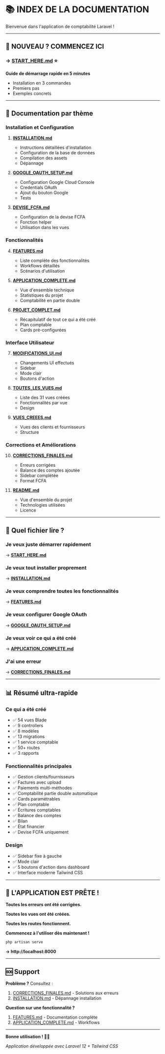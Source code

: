 # 📚 INDEX DE LA DOCUMENTATION

Bienvenue dans l'application de comptabilité Laravel !

---

## 🚀 NOUVEAU ? COMMENCEZ ICI

### → **[START_HERE.md](START_HERE.md)** ⭐
**Guide de démarrage rapide en 5 minutes**
- Installation en 3 commandes
- Premiers pas
- Exemples concrets

---

## 📖 Documentation par thème

### Installation et Configuration

1. **[INSTALLATION.md](INSTALLATION.md)**
   - Instructions détaillées d'installation
   - Configuration de la base de données
   - Compilation des assets
   - Dépannage

2. **[GOOGLE_OAUTH_SETUP.md](GOOGLE_OAUTH_SETUP.md)**
   - Configuration Google Cloud Console
   - Credentials OAuth
   - Ajout du bouton Google
   - Tests

3. **[DEVISE_FCFA.md](DEVISE_FCFA.md)**
   - Configuration de la devise FCFA
   - Fonction helper
   - Utilisation dans les vues

### Fonctionnalités

4. **[FEATURES.md](FEATURES.md)**
   - Liste complète des fonctionnalités
   - Workflows détaillés
   - Scénarios d'utilisation

5. **[APPLICATION_COMPLETE.md](APPLICATION_COMPLETE.md)**
   - Vue d'ensemble technique
   - Statistiques du projet
   - Comptabilité en partie double

6. **[PROJET_COMPLET.md](PROJET_COMPLET.md)**
   - Récapitulatif de tout ce qui a été créé
   - Plan comptable
   - Cards pré-configurées

### Interface Utilisateur

7. **[MODIFICATIONS_UI.md](MODIFICATIONS_UI.md)**
   - Changements UI effectués
   - Sidebar
   - Mode clair
   - Boutons d'action

8. **[TOUTES_LES_VUES.md](TOUTES_LES_VUES.md)**
   - Liste des 31 vues créées
   - Fonctionnalités par vue
   - Design

9. **[VUES_CREEES.md](VUES_CREEES.md)**
   - Vues des clients et fournisseurs
   - Structure

### Corrections et Améliorations

10. **[CORRECTIONS_FINALES.md](CORRECTIONS_FINALES.md)**
    - Erreurs corrigées
    - Balance des comptes ajoutée
    - Sidebar complétée
    - Format FCFA

11. **[README.md](README.md)**
    - Vue d'ensemble du projet
    - Technologies utilisées
    - Licence

---

## 🎯 Quel fichier lire ?

### Je veux juste démarrer rapidement
→ **[START_HERE.md](START_HERE.md)**

### Je veux tout installer proprement
→ **[INSTALLATION.md](INSTALLATION.md)**

### Je veux comprendre toutes les fonctionnalités
→ **[FEATURES.md](FEATURES.md)**

### Je veux configurer Google OAuth
→ **[GOOGLE_OAUTH_SETUP.md](GOOGLE_OAUTH_SETUP.md)**

### Je veux voir ce qui a été créé
→ **[APPLICATION_COMPLETE.md](APPLICATION_COMPLETE.md)**

### J'ai une erreur
→ **[CORRECTIONS_FINALES.md](CORRECTIONS_FINALES.md)**

---

## 📊 Résumé ultra-rapide

### Ce qui a été créé
- ✅ 54 vues Blade
- ✅ 9 controllers
- ✅ 8 modèles
- ✅ 13 migrations
- ✅ 1 service comptable
- ✅ 50+ routes
- ✅ 3 rapports

### Fonctionnalités principales
- ✅ Gestion clients/fournisseurs
- ✅ Factures avec upload
- ✅ Paiements multi-méthodes
- ✅ Comptabilité partie double automatique
- ✅ Cards paramétrables
- ✅ Plan comptable
- ✅ Écritures comptables
- ✅ Balance des comptes
- ✅ Bilan
- ✅ État financier
- ✅ Devise FCFA uniquement

### Design
- ✅ Sidebar fixe à gauche
- ✅ Mode clair
- ✅ 5 boutons d'action dans dashboard
- ✅ Interface moderne Tailwind CSS

---

## 🎊 L'APPLICATION EST PRÊTE !

**Toutes les erreurs ont été corrigées.**

**Toutes les vues ont été créées.**

**Toutes les routes fonctionnent.**

**Commencez à l'utiliser dès maintenant !**

```bash
php artisan serve
```

**→ http://localhost:8000**

---

## 🆘 Support

**Problème ?** Consultez :
1. [CORRECTIONS_FINALES.md](CORRECTIONS_FINALES.md) - Solutions aux erreurs
2. [INSTALLATION.md](INSTALLATION.md) - Dépannage installation

**Question sur une fonctionnalité ?**
1. [FEATURES.md](FEATURES.md) - Documentation complète
2. [APPLICATION_COMPLETE.md](APPLICATION_COMPLETE.md) - Workflows

---

**Bonne utilisation ! 💼🚀**

*Application développée avec Laravel 12 + Tailwind CSS*

